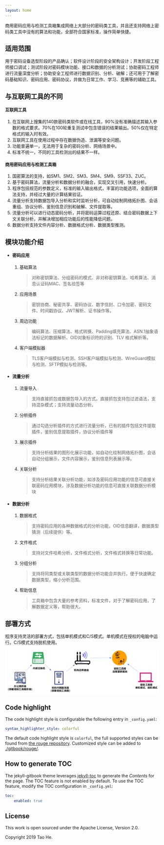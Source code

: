 ```yaml
---
layout: home
---
```


商用密码应用与检测工具箱集成网络上大部分的密码类工具，并且还支持网络上密码类工具中没有的算法和功能，全部符合国家标准，操作简单快捷。

## 适用范围

用于密码设备选型阶段的产品确认；软件设计阶段的安全架构设计；开发阶段工程师接口调试；测试阶段对密码模块功能、接口和数据的分析测试；协助密码工程师进行流量深度分析；协助安全工程师进行数据识别、分析、破解；还可用于了解密码基础知识、密码应用、密码协议，并做为日常工作、学习、竞赛等的辅助工具。

## 与互联网工具的不同

#### 互联网工具

1. 在互联网上搜集的140款密码类软件或在线工具，90%没有准确描述其输入参数的格式要求。70%在100轮重复测试中包含错误的结果输出。50%仅在特定格式的输入时有效。
2. 互联网工具在使用过程中存在数据伪造、泄漏等安全问题。
3. 功能普遍单一，无法用于复杂的密码分析、网络场景中。
4. 标准不统一，不同的工具检测出的结果不一样。

#### 商用密码应用与检测工具箱

1. 国密算法的支持，如SM1、SM2、SM3、SM4、SM9、SSF33、ZUC。
2. 基于密码算法，流量分析和数据分析的融合，实现交叉引用，快速分析。
3. 程序包括规范的参数定义，标准的输入输出格式，丰富的功能选项，全面的算法支持，并经过大量的计算结果验证。
4. 流量分析支持数据包导入分析和实时监听分析，可自动绘制网络拓扑图、会话重组、协议分析、鉴别信息识别和破解、文件提取等。
5. 流量分析可以进行动态密码分析，并将密码运算过程还原、结合密码数据上下文关联分析，并解决增加相应功能后的性能降低问题。
6. 数据分析支持文件内容分析、数据格式分析、数据类型推测。

## 模块功能介绍

* #### 密码应用

  1. 基础算法

     > 对称密钥算法、分组密码的模式、非对称密钥算法、哈希算法、消息认证码MAC、签名验签等

  2. 应用场景

     > 密钥协商、秘密共享、密码协议、数字信封、口令加密、密码文件、时间戳协议、JWT解析、证书操作等。

  3. 周边功能

     > 编码算法、压缩算法、格式转换、Padding填充算法、ASN.1抽象语法标记的数据解析、OID对象标识符的识别、TLV 格式解析等。

  4. 客户端模拟器

     > TLS客户端模拟与检测、SSH客户端模拟与检测、WireGuard模拟与检测、SFTP模拟与检测等。

* #### 流量分析

  1. 流量导入

     > 支持直接抓包或数据包导入的方式。直接抓包支持包过滤语法，支持混杂模式；支持流量动态分析。

  2. 分析插件

     > 通过勾选分析插件的方式进行流量分析，已有的插件包括文件提取插件，鉴别信息提取插件，协议分析插件等

  3. 展示插件

     > 支持分析结果的图形化展示功能，如自动化绘制网络拓扑图，会话自动分组展示，文件内容展示，鉴别信息列表展示等。

  4. 关联分析

     > 支持分析结果关联分析功能，如涉及密码应用功能的信息可直接关联密码应用模块，涉及数据分析功能的信息可直接关联数据分析模块

* #### 数据分析

  1. 数据格式

     > 支持密码应用的各种数据格式的分析功能，OID信息翻译，数据类型猜测（后续提供）等。

  2. 文件格式

     > 支持对文件哈希分析，文件格式分析，文件格式转换等日常功能。

  3. 分组分析

     > 支持将同类型或关联类型的数据分析功能合并执行。便于快速确定数据类型，缩小分析范围。

  4. 帮助信息

     > 工具箱中包含大量的参考资料，标准文件，对于了解密码应用，了解数据定义等，帮助很大。

## 部署方式

程序支持灵活的部署方式，包括单机模式和C/S模式。单机模式在授权的电脑中运行。C/S模式支持脱机使用。

![部署](image/部署-16484510463671.png)

## Code highlight

The code highlight style is configurable the following entry in `_config.yaml`:

```yaml
syntax_highlighter_style: colorful
```

The default code highlight style is `colorful`, the full supported styles can be found from [the rouge repository][6]. Customized
style can be added to [./gitbook/rouge/](./gitbook/rouge/).

## How to generate TOC

The jekyll-gitbook theme leverages [jekyll-toc][4] to generate the *Contents* for the page.
The TOC feature is not enabled by default. To use the TOC feature, modify the TOC
configuration in `_config.yml`:

```yaml
toc:
    enabled: true
```

## License

This work is open sourced under the Apache License, Version 2.0.

Copyright 2019 Tao He.

[1]: https://pages.github.com
[2]: https://pages.github.com/themes
[3]: https://github.com/sighingnow/jekyll-gitbook/fork
[4]: https://github.com/allejo/jekyll-toc
[5]: https://github.com/gitbook-plugins/gitbook-plugin-search-pro
[6]: https://github.com/rouge-ruby/rouge/tree/master/lib/rouge/themes
